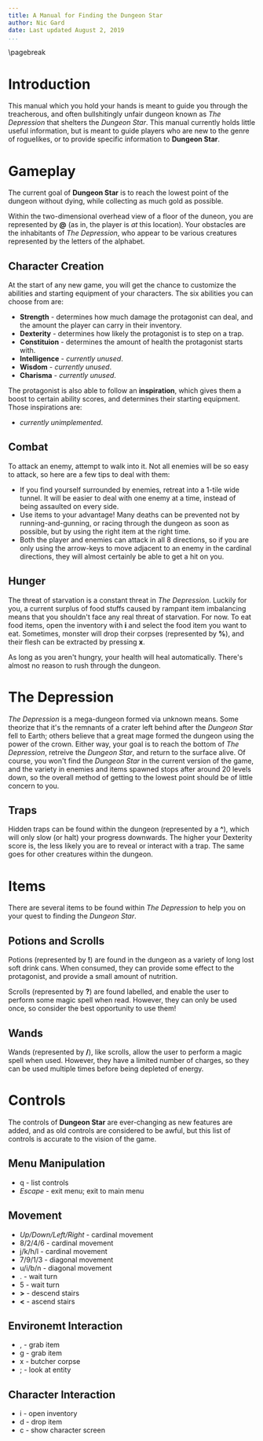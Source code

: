 ```yaml
---
title: A Manual for Finding the Dungeon Star
author: Nic Gard
date: Last updated August 2, 2019
...
```

\pagebreak
# Introduction

This manual which you hold your hands is meant to guide you through the treacherous, and often bullshitingly unfair dungeon known as *The Depression* that shelters the *Dungeon Star*. This manual currently holds little useful information, but is meant to guide players who are new to the genre of roguelikes, or to provide specific information to **Dungeon Star**.

# Gameplay
The current goal of **Dungeon Star** is to reach the lowest point of the dungeon without dying, while collecting as much gold as possible.

Within the two-dimensional overhead view of a floor of the duneon, you are represented by **\@** (as in, the player is *at* this location). Your obstacles are the inhabitants of *The Depression*, who appear to be various creatures represented by the letters of the alphabet.

## Character Creation

At the start of any new game, you will get the chance to customize the abilities and starting equipment of your characters. The six abilities you can choose from are:

* **Strength** - determines how much damage the protagonist can deal, and the amount the player can carry in their inventory.
* **Dexterity** - determines how likely the protagonist is to step on a trap.
* **Constituion** - determines the amount of health the protagonist starts with.
* **Intelligence** - *currently unused*.
* **Wisdom** - *currently unused*.
* **Charisma** - *currently unused*.

The protagonist is also able to follow an **inspiration**, which gives them a boost to certain ability scores, and determines their starting equipment. Those inspirations are:

* *currently unimplemented*.

## Combat

To attack an enemy, attempt to walk into it. Not all enemies will be so easy to attack, so here are a few tips to deal with them:

* If you find yourself surrounded by enemies, retreat into a 1-tile wide tunnel. It will be easier to deal with one enemy at a time, instead of being assaulted on every side.
* Use items to your advantage! Many deaths can be prevented not by running-and-gunning, or racing through the dungeon as soon as possible, but by using the right item at the right time.
* Both the player and enemies can attack in all 8 directions, so if you are only using the arrow-keys to move adjacent to an enemy in the cardinal directions, they will almost certainly be able to get a hit on you.

## Hunger
The threat of starvation is a constant threat in *The Depression*. Luckily for you, a current surplus of food stuffs caused by rampant item imbalancing means that you shouldn't face any real threat of starvation. For now. To eat food items, open the inventory with **i** and select the food item you want to eat. Sometimes, monster will drop their corpses (represented by **%**), and their flesh can be extracted by pressing **x**.

As long as you aren't hungry, your health will heal automatically. There's almost no reason to rush through the dungeon.

# The Depression

*The Depression* is a mega-dungeon formed via unknown means. Some theorize that it's the remnants of a crater left behind after the *Dungeon Star* fell to Earth; others believe that a great mage formed the dungeon using the power of the crown. Either way, your goal is to reach the bottom of *The Depression*, retreive the *Dungeon Star*, and return to the surface alive. Of course, you won't find the *Dungeon Star* in the current version of the game, and the variety in enemies and items spawned stops after around 20 levels down, so the overall method of getting to the lowest point should be of little concern to you.

## Traps

Hidden traps can be found within the dungeon (represented by a **^**), which will only slow (or halt) your progress downwards. The higher your Dexterity score is, the less likely you are to reveal or interact with a trap. The same goes for other creatures within the dungeon.

# Items

There are several items to be found within *The Depression* to help you on your quest to finding the *Dungeon Star*.

## Potions and Scrolls

Potions (represented by **!**) are found in the dungeon as a variety of long lost soft drink cans. When consumed, they can provide some effect to the protagonist, and provide a small amount of nutrition.

Scrolls (represented by **?**) are found labelled, and enable the user to perform some magic spell when read. However, they can only be used once, so consider the best opportunity to use them!

## Wands

Wands (represented by **/**), like scrolls, allow the user to perform a magic spell when used. However, they have a limited number of charges, so they can be used multiple times before being depleted of energy.

# Controls

The controls of **Dungeon Star** are ever-changing as new features are added, and as old controls are considered to be awful, but this list of controls is accurate to the vision of the game.

## Menu Manipulation

* q - list controls
* *Escape* - exit menu; exit to main menu

## Movement

* *Up/Down/Left/Right* - cardinal movement
* 8/2/4/6 - cardinal movement
* j/k/h/l - cardinal movement
* 7/9/1/3 - diagonal movement
* u/i/b/n - diagonal movement
* . - wait turn
* 5 - wait turn
* **>** - descend stairs
* **<** - ascend stairs

## Environemt Interaction

* , - grab item
* g - grab item
* x - butcher corpse
* ; - look at entity

## Character Interaction

* i - open inventory
* d - drop item
* c - show character screen